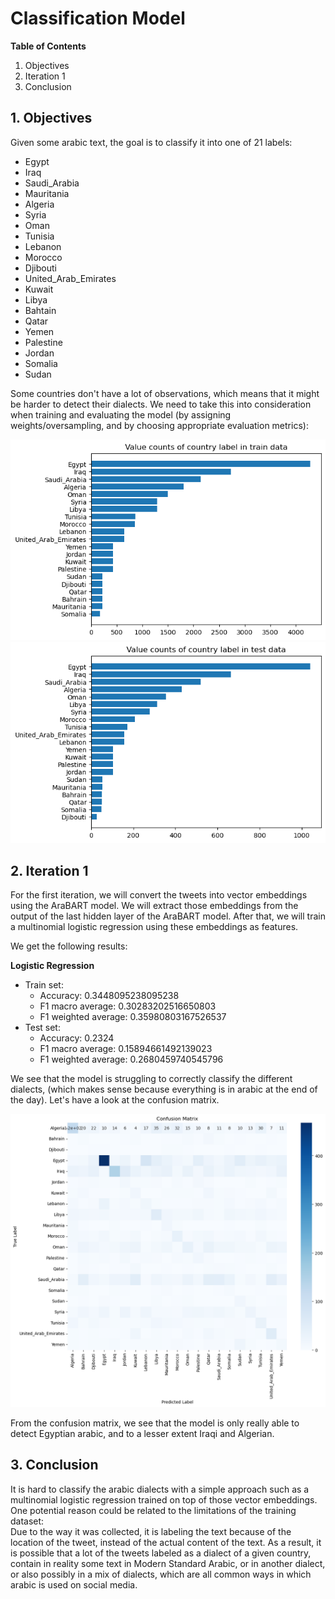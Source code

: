 # Classification Model

**Table of Contents**
1. Objectives
2. Iteration 1
3. Conclusion

## 1. Objectives
Given some arabic text, the goal is to classify it into one of 21 labels:
- Egypt
- Iraq
- Saudi_Arabia
- Mauritania
- Algeria
- Syria
- Oman
- Tunisia
- Lebanon
- Morocco
- Djibouti
- United_Arab_Emirates
- Kuwait
- Libya
- Bahtain
- Qatar
- Yemen
- Palestine
- Jordan
- Somalia
- Sudan
  

Some countries don't have a lot of observations, which means that it might be harder to detect their dialects. We need to take this into consideration when training and evaluating the model (by assigning weights/oversampling, and by choosing appropriate evaluation metrics):  
  
![distribution of train labels](images/train_labels.png)
![distribution of test labels](images/test_labels.png)

## 2. Iteration 1
For the first iteration, we will convert the tweets into vector embeddings using the AraBART model. We will extract those embeddings from the output of the last hidden layer of the AraBART model. After that, we will train a multinomial logistic regression using these embeddings as features.

We get the following results:

**Logistic Regression**
- Train set:  
    - Accuracy: 0.3448095238095238  
    - F1 macro average: 0.30283202516650803
    - F1 weighted average: 0.35980803167526537  
- Test set:
    - Accuracy: 0.2324
    - F1 macro average: 0.15894661492139023
    - F1 weighted average: 0.2680459740545796

We see that the model is struggling to correctly classify the different dialects, (which makes sense because everything is in arabic at the end of the day). Let's have a look at the confusion matrix.  
  
![Confusion Matrix](images/iteration1_cm.png)

From the confusion matrix, we see that the model is only really able to detect Egyptian arabic, and to a lesser extent Iraqi and Algerian.

## 3. Conclusion

It is hard to classify the arabic dialects with a simple approach such as a multinomial logistic regression trained on top of those vector embeddings. One potential reason could be related to the limitations of the training dataset:  
Due to the way it was collected, it is labeling the text because of the location of the tweet, instead of the actual content of the text. As a result, it is possible that a lot of the tweets labeled as a dialect of a given country, contain in reality some text in Modern Standard Arabic, or in another dialect, or also possibly in a mix of dialects, which are all common ways in which arabic is used on social media.